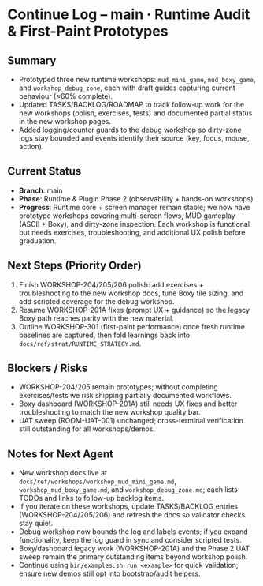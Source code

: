 # Continue Log – main · Runtime Audit & First-Paint Prototypes

## Summary
- Prototyped three new runtime workshops: `mud_mini_game`, `mud_boxy_game`, and `workshop_debug_zone`, each with draft guides capturing current behaviour (≈60% complete).
- Updated TASKS/BACKLOG/ROADMAP to track follow-up work for the new workshops (polish, exercises, tests) and documented partial status in the new workshop pages.
- Added logging/counter guards to the debug workshop so dirty-zone logs stay bounded and events identify their source (key, focus, mouse, action).

## Current Status
- **Branch**: main
- **Phase**: Runtime & Plugin Phase 2 (observability + hands-on workshops)
- **Progress**: Runtime core + screen manager remain stable; we now have prototype workshops covering multi-screen flows, MUD gameplay (ASCII + Boxy), and dirty-zone inspection. Each workshop is functional but needs exercises, troubleshooting, and additional UX polish before graduation.

## Next Steps (Priority Order)
1. Finish WORKSHOP-204/205/206 polish: add exercises + troubleshooting to the new workshop docs, tune Boxy tile sizing, and add scripted coverage for the debug workshop.
2. Resume WORKSHOP-201A fixes (prompt UX + guidance) so the legacy Boxy path reaches parity with the new material.
3. Outline WORKSHOP-301 (first-paint performance) once fresh runtime baselines are captured, then fold learnings back into `docs/ref/strat/RUNTIME_STRATEGY.md`.

## Blockers / Risks
- WORKSHOP-204/205 remain prototypes; without completing exercises/tests we risk shipping partially documented workflows.
- Boxy dashboard (WORKSHOP-201A) still needs UX fixes and better troubleshooting to match the new workshop quality bar.
- UAT sweep (ROOM-UAT-001) unchanged; cross-terminal verification still outstanding for all workshops/demos.

## Notes for Next Agent
- New workshop docs live at `docs/ref/workshops/workshop_mud_mini_game.md`, `workshop_mud_boxy_game.md`, and `workshop_debug_zone.md`; each lists TODOs and links to follow-up backlog items.
- If you iterate on these workshops, update TASKS/BACKLOG entries (WORKSHOP-204/205/206) and refresh the docs so validator checks stay quiet.
- Debug workshop now bounds the log and labels events; if you expand functionality, keep the log guard in sync and consider scripted tests.
- Boxy/dashboard legacy work (WORKSHOP-201A) and the Phase 2 UAT sweep remain the primary outstanding items beyond workshop polish.
- Continue using `bin/examples.sh run <example>` for quick validation; ensure new demos still opt into bootstrap/audit helpers.
